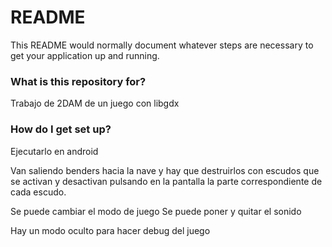 # README #

This README would normally document whatever steps are necessary to get your application up and running.

### What is this repository for? ###

Trabajo de 2DAM de un juego con libgdx

### How do I get set up? ###

Ejecutarlo en android

Van saliendo benders hacia la nave y hay que destruirlos con escudos que se activan y desactivan pulsando en la pantalla 
la parte correspondiente de cada escudo.

Se puede cambiar el modo de juego 
Se puede poner y quitar el sonido

Hay un modo oculto para hacer debug del juego

